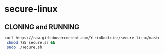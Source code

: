 # secure-linux

## CLONING and RUNNING

```sh
curl https://raw.githubusercontent.com/YurinDoctrine/secure-linux/master/secure.sh >secure.sh &&
 chmod 755 secure.sh &&
 sudo ./secure.sh
```
